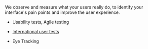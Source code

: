 We observe and measure what your users really do, to identify your interface's pain points and improve the user experience.

* Usability tests, Agile testing

* <a href=/en/international-user-tests/>International user tests</a>

* Eye Tracking